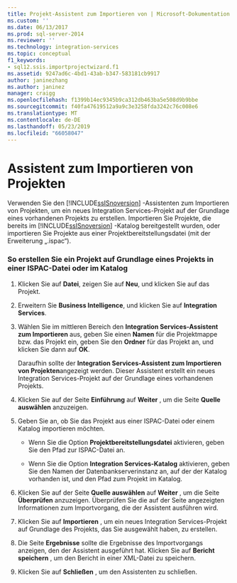 ```yaml
---
title: Projekt-Assistent zum Importieren von | Microsoft-Dokumentation
ms.custom: ''
ms.date: 06/13/2017
ms.prod: sql-server-2014
ms.reviewer: ''
ms.technology: integration-services
ms.topic: conceptual
f1_keywords:
- sql12.ssis.importprojectwizard.f1
ms.assetid: 9247ad6c-4bd1-43ab-b347-583181cb9917
author: janinezhang
ms.author: janinez
manager: craigg
ms.openlocfilehash: f1399b14ec9345b9ca312db463ba5e508d9b9bbe
ms.sourcegitcommit: f40fa47619512a9a9c3e3258fda3242c76c008e6
ms.translationtype: MT
ms.contentlocale: de-DE
ms.lasthandoff: 05/23/2019
ms.locfileid: "66058047"
---
```

# <a name="import-project-wizard"></a>Assistent zum Importieren von Projekten
  Verwenden Sie den [!INCLUDE[ssISnoversion](../includes/ssisnoversion-md.md)] -Assistenten zum Importieren von Projekten, um ein neues Integration Services-Projekt auf der Grundlage eines vorhandenen Projekts zu erstellen. Importieren Sie Projekte, die bereits im [!INCLUDE[ssISnoversion](../includes/ssisnoversion-md.md)] -Katalog bereitgestellt wurden, oder importieren Sie Projekte aus einer Projektbereitstellungsdatei (mit der Erweiterung „.ispac“).  
  
### <a name="to-create-a-project-based-on-a-project-in-ispac-file-or-in-catalog"></a>So erstellen Sie ein Projekt auf Grundlage eines Projekts in einer ISPAC-Datei oder im Katalog  
  
1.  Klicken Sie auf **Datei**, zeigen Sie auf **Neu**, und klicken Sie auf das Projekt.  
  
2.  Erweitern Sie **Business Intelligence**, und klicken Sie auf **Integration Services**.  
  
3.  Wählen Sie im mittleren Bereich den **Integration Services-Assistent zum Importieren** aus, geben Sie einen **Namen** für die Projektmappe bzw. das Projekt ein, geben Sie den **Ordner** für das Projekt an, und klicken Sie dann auf **OK**.  
  
     Daraufhin sollte der **Integration Services-Assistent zum Importieren von Projekten**angezeigt werden. Dieser Assistent erstellt ein neues Integration Services-Projekt auf der Grundlage eines vorhandenen Projekts.  
  
4.  Klicken Sie auf der Seite **Einführung** auf **Weiter** , um die Seite **Quelle auswählen** anzuzeigen.  
  
5.  Geben Sie an, ob Sie das Projekt aus einer ISPAC-Datei oder einem Katalog importieren möchten.  
  
    -   Wenn Sie die Option **Projektbereitstellungsdatei** aktivieren, geben Sie den Pfad zur ISPAC-Datei an.  
  
    -   Wenn Sie die Option **Integration Services-Katalog** aktivieren, geben Sie den Namen der Datenbankserverinstanz an, auf der der Katalog vorhanden ist, und den Pfad zum Projekt im Katalog.  
  
6.  Klicken Sie auf der Seite **Quelle auswählen** auf **Weiter** , um die Seite **Überprüfen** anzuzeigen. Überprüfen Sie die auf der Seite angezeigten Informationen zum Importvorgang, die der Assistent ausführen wird.  
  
7.  Klicken Sie auf **Importieren** , um ein neues Integration Services-Projekt auf Grundlage des Projekts, das Sie ausgewählt haben, zu erstellen.  
  
8.  Die Seite **Ergebnisse** sollte die Ergebnisse des Importvorgangs anzeigen, den der Assistent ausgeführt hat. Klicken Sie auf **Bericht speichern** , um den Bericht in einer XML-Datei zu speichern.  
  
9. Klicken Sie auf **Schließen** , um den Assistenten zu schließen.  
  
  
